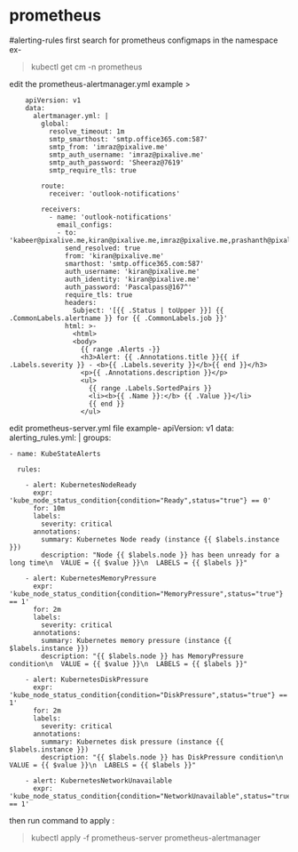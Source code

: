# prometheus
#alerting-rules
first search for prometheus configmaps in the namespace ex-
> kubectl get cm -n prometheus

edit the prometheus-alertmanager.yml 
example > 

        apiVersion: v1
        data:
          alertmanager.yml: |
            global:
              resolve_timeout: 1m
              smtp_smarthost: 'smtp.office365.com:587'
              smtp_from: 'imraz@pixalive.me'
              smtp_auth_username: 'imraz@pixalive.me'
              smtp_auth_password: 'Sheeraz@7619'
              smtp_require_tls: true
              
            route:
              receiver: 'outlook-notifications'
        
            receivers:
              - name: 'outlook-notifications'
                email_configs:
                - to: 'kabeer@pixalive.me,kiran@pixalive.me,imraz@pixalive.me,prashanth@pixalive.me,rajasekar@pixalive.me,sathish@pixalive.me'
                  send_resolved: true
                  from: 'kiran@pixalive.me'
                  smarthost: 'smtp.office365.com:587'
                  auth_username: 'kiran@pixalive.me'
                  auth_identity: 'kiran@pixalive.me'
                  auth_password: 'Pascalpass@167^'
                  require_tls: true
                  headers:
                    Subject: '[{{ .Status | toUpper }}] {{ .CommonLabels.alertname }} for {{ .CommonLabels.job }}'
                  html: >-
                    <html>
                    <body>
                      {{ range .Alerts -}}
                      <h3>Alert: {{ .Annotations.title }}{{ if .Labels.severity }} - <b>{{ .Labels.severity }}</b>{{ end }}</h3>
                      <p>{{ .Annotations.description }}</p>
                      <ul>
                        {{ range .Labels.SortedPairs }}
                        <li><b>{{ .Name }}:</b> {{ .Value }}</li>
                        {{ end }}
                      </ul>

edit prometheus-server.yml file 
example-
apiVersion: v1
data:
  alerting_rules.yml: |
    groups:

    - name: KubeStateAlerts

      rules:

        - alert: KubernetesNodeReady
          expr: 'kube_node_status_condition{condition="Ready",status="true"} == 0'
          for: 10m
          labels:
            severity: critical
          annotations:
            summary: Kubernetes Node ready (instance {{ $labels.instance }})
            description: "Node {{ $labels.node }} has been unready for a long time\n  VALUE = {{ $value }}\n  LABELS = {{ $labels }}"

        - alert: KubernetesMemoryPressure
          expr: 'kube_node_status_condition{condition="MemoryPressure",status="true"} == 1'
          for: 2m
          labels:
            severity: critical
          annotations:
            summary: Kubernetes memory pressure (instance {{ $labels.instance }})
            description: "{{ $labels.node }} has MemoryPressure condition\n  VALUE = {{ $value }}\n  LABELS = {{ $labels }}"

        - alert: KubernetesDiskPressure
          expr: 'kube_node_status_condition{condition="DiskPressure",status="true"} == 1'
          for: 2m
          labels:
            severity: critical
          annotations:
            summary: Kubernetes disk pressure (instance {{ $labels.instance }})
            description: "{{ $labels.node }} has DiskPressure condition\n  VALUE = {{ $value }}\n  LABELS = {{ $labels }}"

        - alert: KubernetesNetworkUnavailable
          expr: 'kube_node_status_condition{condition="NetworkUnavailable",status="true"} == 1'

then run command to apply :
> kubectl apply -f prometheus-server prometheus-alertmanager
